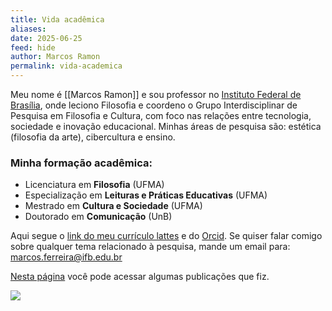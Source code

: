 ```yaml
---
title: Vida acadêmica
aliases: 
date: 2025-06-25
feed: hide
author: Marcos Ramon
permalink: vida-academica
---
```

Meu nome é [[Marcos Ramon]] e sou professor no [Instituto Federal de Brasília](https://www.ifb.edu.br/), onde leciono Filosofia e coordeno o Grupo Interdisciplinar de Pesquisa em Filosofia e Cultura, com foco nas relações entre tecnologia, sociedade e inovação educacional. Minhas áreas de pesquisa são: estética (filosofia da arte), cibercultura e ensino.

### Minha formação acadêmica:

 - Licenciatura em **Filosofia** (UFMA)
 - Especialização em **Leituras e Práticas Educativas** (UFMA)
 - Mestrado em **Cultura e Sociedade** (UFMA)
 - Doutorado em **Comunicação** (UnB)

Aqui segue o [link do meu currículo lattes](http://lattes.cnpq.br/9538072103558772) e do [Orcid](https://orcid.org/0000-0002-8720-8706). Se quiser falar comigo sobre qualquer tema relacionado à pesquisa, mande um email para: <a href="mailto:marcos.ferreira@ifb.edu.br">marcos.ferreira@ifb.edu.br</a>

<a href="https://marcosramon.github.io/publicacoes">Nesta página</a> você pode acessar algumas publicações que fiz.

<img src="assets/img/tolis escrevendo.jpg">